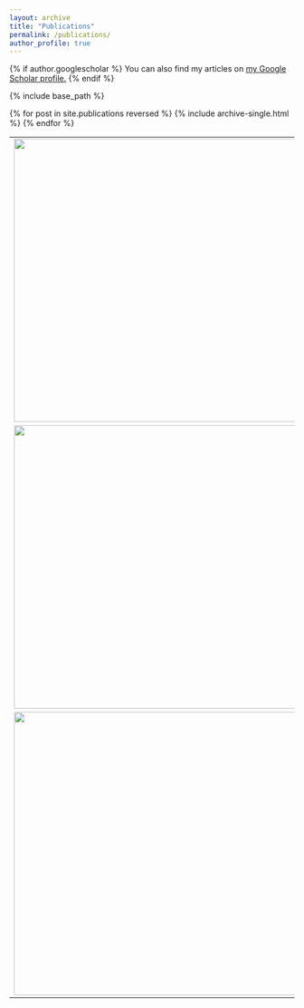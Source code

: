 ```yaml
---
layout: archive
title: "Publications"
permalink: /publications/
author_profile: true
---
```


{% if author.googlescholar %}
  You can also find my articles on <u><a href="{{author.googlescholar}}">my Google Scholar profile</a>.</u>
{% endif %}

{% include base_path %}

{% for post in site.publications reversed %}
  {% include archive-single.html %}
{% endfor %}







<table><tr>
 <td valign="center"><img width="500" src="https://alpoler.github.io/images/bampp.JPG" /></td> 
  <td valign="center"> Elimination of Non-Novel Segments at Multi-Scale for Few-Shot Segmentation <br> 
    Alper Kayabaşı, Gülin Tüfekci, İlkay Ulusoy <br>
    Winter Conference on Applications of Computer Vision (WACV), 2023 <a href= "https://arxiv.org/pdf/2211.02300.pdf">PDF</a> 
  </td> 
</tr>
<tr>
  <td valign="center"> <img width="500" src="https://alpoler.github.io/images/arch.png" /> </td> 
  <td> Detecting Driver Drowsiness as an Anomaly Using LSTM Autoencoders 
    <br>  Gülin Tüfekci*, Alper Kayabaşı*, Erdem Akagündüz, İlkay Ulusoy 
    <br>    ISM Workshop @ European Conference on Computer Vision (ECCV), 2022 <a href= "https://arxiv.org/abs/2209.05269">PDF</a> <br>(*Equal Contribution) 
  </td>

<tr>
 <td valign="center"> <img width="500" src="https://alpoler.github.io/images/d.JPG"> </td> 
 <td> Comparison of distance metric learning methods against label noise for fine-grained recognition
    <br>  Alper Kayabaşı, Kaan Karaman, Ibrahim Batuhan Akkaya
    <br> Automatic Target Recognition XXXI @ Society of Photo-Optical Instrumentation Engineers (SPIE), 2021 <a href= "https://www.spiedigitallibrary.org/conference-proceedings-of-spie/11729/117290F/Comparison-of-distance-metric-learning-methods-against-label-noise-for/10.1117/12.2587246.short?SSO=1">PDF</a>
  </td>
</tr>




